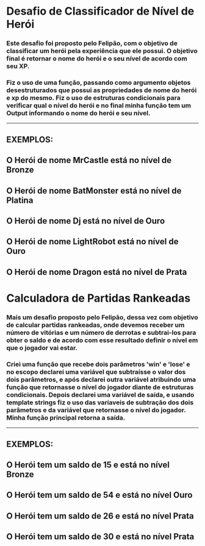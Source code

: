 # Desafio de Classificador de Nível de Herói



### Este desafio foi proposto pelo Felipão, com o objetivo de classificar um herói pela experiência que ele possui. O objetivo final é retornar o nome do herói e o seu nível de acordo com seu XP.

### Fiz o uso de uma função, passando como argumento objetos desestruturados que possui as propriedades de nome do herói e xp do mesmo. Fiz o uso de estruturas condicionais para verificar qual o nível do herói e no final minha função tem um Output informando o nome do herói e seu nível.

------
EXEMPLOS:
-------------------------------------
O Herói de nome MrCastle está no nível de Bronze
-------------------------------------
O Herói de nome BatMonster está no nível de Platina
-------------------------------------
O Herói de nome Dj está no nível de Ouro
-------------------------------------
O Herói de nome LightRobot está no nível de Ouro
-------------------------------------
O Herói de nome Dragon está no nível de Prata
-------------------------------------

# Calculadora de Partidas Rankeadas


### Mais um desafio proposto pelo Felipão, dessa vez com objetivo de calcular partidas rankeadas, onde devemos receber um número de vitórias e um número de derrotas e subtrai-los para obter o saldo e de acordo com esse resultado definir o nível em que o jogador vai estar.

### Criei uma função que recebe dois parâmetros 'win' e 'lose' e no escopo declarei uma variável que subtraísse o valor dos dois parâmetros, e após declarei outra variável atribuindo uma função que retornasse o nível do jogador diante de estruturas condicionais. Depois declarei uma variável de saída, e usando template strings fiz o uso das varíaveis de subtração dos dois parâmetros e da variável que retornasse o nível do jogador. Minha função principal retorna a saída.

------
EXEMPLOS:
-------------------------------------
O Herói tem um saldo de 15 e está no nível Bronze
-------------------------------------
O Herói tem um saldo de 54 e está no nível Ouro
-------------------------------------
O Herói tem um saldo de 26 e está no nível Prata
-------------------------------------
O Herói tem um saldo de 30 e está no nível Prata
-------------------------------------
